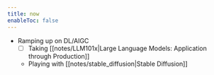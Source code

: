```yaml
---
title: now
enableToc: false
---
```


- Ramping up on DL/AIGC
	- [ ] Taking [[notes/LLM101x|Large Language Models: Application through Production]]
	- Playing with [[notes/stable_diffusion|Stable Diffusion]]